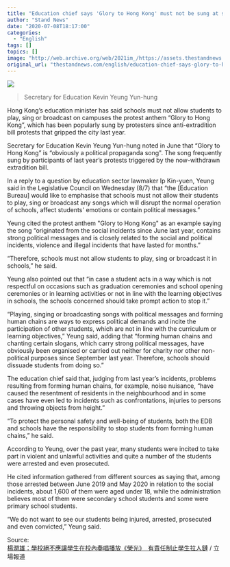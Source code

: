 ```yaml
---
title: "Education chief says 'Glory to Hong Kong' must not be sung at schools"
author: "Stand News"
date: "2020-07-08T18:17:00"
categories:
  - "English"
tags: []
topics: []
image: "http://web.archive.org/web/2021im_/https://assets.thestandnews.com/media/photos/20200708-2120copy_aeYxC.png"
original_url: "thestandnews.com/english/education-chief-says-glory-to-hong-kong-must-not-be-sung-at-schools"
---
```

![](http://web.archive.org/web/2021im_/https://assets.thestandnews.com/media/photos/20200708-2120copy_aeYxC.png)
> Secretary for Education Kevin Yeung Yun-hung

Hong Kong’s education minister has said schools must not allow students to play, sing or broadcast on campuses the protest anthem “Glory to Hong Kong”, which has been popularly sung by protesters since anti-extradition bill protests that gripped the city last year.

Secretary for Education Kevin Yeung Yun-hung noted in June that “Glory to Hong Kong” is “obviously a political propaganda song". The song frequently sung by participants of last year’s protests triggered by the now-withdrawn extradition bill.

In a reply to a question by education sector lawmaker Ip Kin-yuen, Yeung said in the Legislative Council on Wednesday (8/7) that “the \[Education Bureau\] would like to emphasise that schools must not allow their students to play, sing or broadcast any songs which will disrupt the normal operation of schools, affect students' emotions or contain political messages.”

Yeung cited the protest anthem "Glory to Hong Kong" as an example saying the song “originated from the social incidents since June last year, contains strong political messages and is closely related to the social and political incidents, violence and illegal incidents that have lasted for months.”

“Therefore, schools must not allow students to play, sing or broadcast it in schools,” he said.

Yeung also pointed out that “in case a student acts in a way which is not respectful on occasions such as graduation ceremonies and school opening ceremonies or in learning activities or not in line with the learning objectives in schools, the schools concerned should take prompt action to stop it.”

“Playing, singing or broadcasting songs with political messages and forming human chains are ways to express political demands and incite the participation of other students, which are not in line with the curriculum or learning objectives,” Yeung said, adding that “forming human chains and chanting certain slogans, which carry strong political messages, have obviously been organised or carried out neither for charity nor other non-political purposes since September last year. Therefore, schools should dissuade students from doing so.”

The education chief said that, judging from last year’s incidents, problems resulting from forming human chains, for example, noise nuisance, “have caused the resentment of residents in the neighbourhood and in some cases have even led to incidents such as confrontations, injuries to persons and throwing objects from height.”

“To protect the personal safety and well-being of students, both the EDB and schools have the responsibility to stop students from forming human chains,” he said.

According to Yeung, over the past year, many students were incited to take part in violent and unlawful activities and quite a number of the students were arrested and even prosecuted.

He cited information gathered from different sources as saying that, among those arrested between June 2019 and May 2020 in relation to the social incidents, about 1,600 of them were aged under 18, while the administration believes most of them were secondary school students and some were primary school students.

“We do not want to see our students being injured, arrested, prosecuted and even convicted,” Yeung said.

Source:  
[楊潤雄：學校絕不應讓學生在校內奏唱播放《榮光》　有責任制止學生拉人鏈](../../politics/%E6%A5%8A%E6%BD%A4%E9%9B%84-%E5%AD%B8%E6%A0%A1%E7%B5%95%E4%B8%8D%E6%87%89%E8%AE%93%E5%AD%B8%E7%94%9F%E5%9C%A8%E6%A0%A1%E5%85%A7%E5%A5%8F%E5%94%B1%E6%92%AD%E6%94%BE-%E6%A6%AE%E5%85%89-%E6%9C%89%E8%B2%AC%E4%BB%BB%E5%88%B6%E6%AD%A2%E5%AD%B8%E7%94%9F%E6%8B%89%E4%BA%BA%E9%8F%88/) / 立場報道